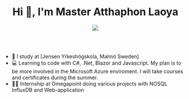 <h1 align="center">Hi 👋, I'm Master Atthaphon Laoya </h1>
<p align="center">
  <a href="https://github.com/DenverCoder1/readme-typing-svg"><img src="https://readme-typing-svg.herokuapp.com?font=Time+New+Roman&color=%23C8BE25&size=25&center=true&vCenter=true&width=600&height=100&lines=Full+Stack+Developer;Always+learning+new+things"></a>
</p>


<br><br>

- :school: I study at [Jensen Yrkeshögskola, Malmö Sweden]
- :computer: Learning to code with C#, .Net, Blazor and Javascript. My plan is to be more involved in the Microsoft Azure enviroment. I will take courses and certificates during the summer. 
- :office_worker: Internship at Omegapoint doing various projects with NOSQL InfluxDB and Web-application
<br>

